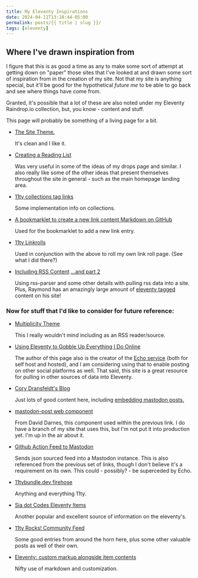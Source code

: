 ```yaml
---
title: My Eleventy Inspirations
date: 2024-04-11T13:10:44-05:00
permalink: posts/{{ title | slug }}/
tags: [eleventy]
---
```

## Where I've drawn inspiration from
I figure that this is as good a time as any to make some sort of attempt at getting down on "paper" those sites that I've looked at and drawn some sort of inspiration from in the creation of my site. Not that my site is anything special, but it'll be good for the hypothetical _future me_ to be able to go back and see where things have come from.

Granted, it's possible that a lot of these are also noted under my Eleventy Raindrop.io collection, but, you know - content and stuff.

This page will probably be something of a living page for a bit.

<style>
ul { list-style-position: outside; }
</style>


* [The Site Theme.](https://github.com/yinkakun/eleventy-duo)

  It's clean and I like it.

* [Creating a Reading List](https://ttntm.me/blog/creating-a-reading-list-with-eleventy-and-omnivore/)
  
  Was very useful in some of the ideas of my drops page and similar. I also really like some of the other ideas that present themselves throughout the site in general - such as the main homepage landing area.

* [11ty collections tag links](https://www.simoncox.com/shorts/2024-03-17-11ty-collection-tag-links/)
  
  Some implementation info on collections.

* [A bookmarklet to create a new link content Markdown on GitHub](https://nicolas-hoizey.com/articles/2023/02/08/a-bookmarklet-to-create-a-new-link-content-markdown-on-github/)
  
  Used for the bookmarklet to add a new link entry.

* [11ty Linkrolls](https://another.rodeo/linkroll/)
  
  Used in conjunction with the above to roll my own link roll page. (See what I did there?)

* [Including RSS Content](https://www.raymondcamden.com/2022/03/08/including-rss-content-in-your-eleventy-site)
  [...and part 2](https://www.raymondcamden.com/2022/04/03/including-rss-content-in-your-eleventy-site-part-2)
  
  Using rss-parser and some other details with pulling rss data into a site. Plus, Raymond has an amazingly large amount of [eleventy tagged](https://www.raymondcamden.com/tags/eleventy) content on his site!

### Now for stuff that I'd like to consider for future reference:

* [Multiplicity Theme](https://github.com/lwojcik/eleventy-template-multiplicity/tree/main)
  
  This I really wouldn't mind including as an RSS reader/source.

* [Using Eleventy to Gobble Up Everything I Do Online](https://rknight.me/blog/using-eleventy-to-gobble-up-everything-i-do-online/)
  
  The author of this page also is the creator of the [Echo service](https://github.com/rknightuk/echo) (both for self host and hosted), and I am considering using that to enable posting on other social platforms as well. That said, this site is a great resource for pulling in other sources of data into Eleventy.

* [Cory Dransfeldt's Blog](https://coryd.dev/)
  
  Just lots of good content here, including [embedding mastodon posts.](https://coryd.dev/posts/2024/automatic-mastodon-post-embeds/)

* [mastodon-post web component](https://darn.es/mastodon-post-web-component/) 
  
  From David Darnes, this component used within the previous link. I do have a branch of my site that uses this, but I'm not put it into production yet. I'm up in the air about it. 

* [Github Action Feed to Mastodon](https://github.com/nhoizey/github-action-feed-to-mastodon) 
  
  Sends json sourced feed into a Mastodon instance. This is also referenced from the previous set of links, though I don't believe it's a requirement on its own. This could - possibly? - be superceded by Echo. 

* [11tybundle.dev firehose](https://11tybundle.dev/firehose/)
  
  Anything and everything 11ty.

* [Sia dot Codes Eleventy Items](https://sia.codes/tags/eleventy/)
  
  Another popular and excellent source of information on the eleventy's.

* [11ty Rocks! Community Feed](https://11ty.rocks/community/)
  
  Some good entries from around the horn here, plus some other valuable posts as well of their own.

* [Eleventy: custom markup alongside item contents](https://blog.lukaszwojcik.net/eleventy-custom-markup-alongside-item-contents/)
  
  Nifty use of markdown and customization.
